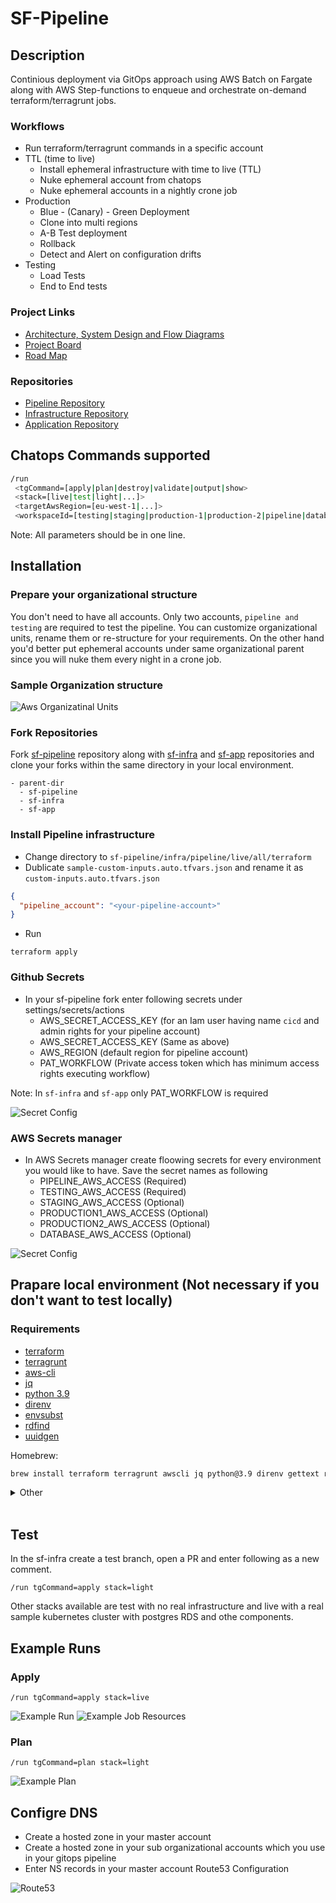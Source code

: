 # SF-Pipeline

## Description

Continious deployment via GitOps approach using AWS Batch on Fargate along with AWS Step-functions to enqueue and orchestrate on-demand terraform/terragrunt jobs. 

### Workflows

* Run terraform/terragrunt commands in a specific account
* TTL (time to live)
    * Install ephemeral infrastructure with time to live (TTL)
    * Nuke ephemeral account from chatops
    * Nuke ephemeral accounts in a nightly crone job
* Production
  * Blue - (Canary) - Green Deployment
  * Clone into multi regions
  * A-B Test deployment
  * Rollback
  * Detect and Alert on configuration drifts
* Testing
  * Load Tests
  * End to End tests
### Project Links

* [Architecture, System Design and Flow Diagrams](./docs/architecture/README.md)
* [Project Board](https://github.com/users/leiarenee/projects/1)
* [Road Map](https://github.com/leiarenee/sf-pipeline/milestones?direction=asc&sort=due_date)

### Repositories

* [Pipeline Repository](https://github.com/leiarenee/sf-pipeline)
* [Infrastructure Repository](https://github.com/leiarenee/sf-infra)
* [Application Repository](https://github.com/leiarenee/sf-app)

## Chatops Commands supported 

```bash
/run 
 <tgCommand=[apply|plan|destroy|validate|output|show> 
 <stack=[live|test|light|...]> 
 <targetAwsRegion=[eu-west-1|...]> 
 <workspaceId=[testing|staging|production-1|production-2|pipeline|database]>
```

Note: All parameters should be in one line.

## Installation

### Prepare your organizational structure

You don't need to have all accounts. Only two accounts, `pipeline and testing` are required to test the pipeline. You can customize organizational units, rename them or re-structure for your requirements. On the other hand you'd better put ephemeral accounts under same organizational parent since you will nuke them every night in a crone job.

### Sample Organization structure

![Aws Organizatinal Units](./docs/images/aws-organizational-unit.jpg)

### Fork Repositories

Fork [sf-pipeline](https://github.com/leiarenee/sf-pipeline) repository along with [sf-infra](https://github.com/leiarenee/sf-infra) and [sf-app](https://github.com/leiarenee/sf-app) repositories and clone your forks  within the same directory in your local environment.

```tree
- parent-dir
  - sf-pipeline
  - sf-infra
  - sf-app
```

### Install Pipeline infrastructure

* Change directory to `sf-pipeline/infra/pipeline/live/all/terraform`
* Dublicate  `sample-custom-inputs.auto.tfvars.json` and rename it as `custom-inputs.auto.tfvars.json` 
```json
{
  "pipeline_account": "<your-pipeline-account>"
}
```
* Run
```hcl
terraform apply
```

### Github Secrets

* In your sf-pipeline fork enter following secrets under settings/secrets/actions
  * AWS_SECRET_ACCESS_KEY (for an Iam user having name `cicd` and admin rights for your pipeline account)
  * AWS_SECRET_ACCESS_KEY (Same as above)
  * AWS_REGION (default region for pipeline account)
  * PAT_WORKFLOW (Private access token which has minimum access rights executing workflow)

Note: In `sf-infra` and `sf-app` only PAT_WORKFLOW is required

![Secret Config](./docs/images/github-secrets.jpeg)

### AWS Secrets manager

* In AWS Secrets manager create floowing secrets for every environment you would like to have. Save the secret names as following
  * PIPELINE_AWS_ACCESS (Required)
  * TESTING_AWS_ACCESS (Required)
  * STAGING_AWS_ACCESS (Optional)
  * PRODUCTION1_AWS_ACCESS (Optional)
  * PRODUCTION2_AWS_ACCESS (Optional)
  * DATABASE_AWS_ACCESS (Optional)

![Secret Config](./docs/images/secret-config.jpg)

## Prapare local environment (Not necessary if you don't want to test locally)

### Requirements

- [terraform](https://learn.hashicorp.com/tutorials/terraform/install-cli)
- [terragrunt](https://terragrunt.gruntwork.io/docs/getting-started/install/)
- [aws-cli](https://docs.aws.amazon.com/cli/latest/userguide/getting-started-install.html)
- [jq](https://stedolan.github.io/jq/download/)
- [python 3.9](https://www.python.org/downloads/)
- [direnv](https://direnv.net/docs/installation.html)
- [envsubst](https://www.gnu.org/software/gettext/manual/html_node/envsubst-Invocation.html)
- [rdfind](https://rdfind.pauldreik.se/)
- [uuidgen](https://man7.org/linux/man-pages/man1/uuidgen.1.html)

Homebrew:
```sh
brew install terraform terragrunt awscli jq python@3.9 direnv gettext rdfind
```

<details>
<summary> Other</summary>

### Linux (and WSL)
```sh
# jq, direnv and python are available in standard package libraries
sudo apt-get install jq direnv python3 aws-cli gettext uuid-runtime

# For terraform you can either add the hashicorp repo:
curl -fsSL https://apt.releases.hashicorp.com/gpg | sudo apt-key add -
sudo apt-add-repository "deb [arch=amd64] https://apt.releases.hashicorp.com $(lsb_release -cs) main"
sudo apt-get update && sudo apt-get install terraform

#..or manually download the binary and place it somewhere (similar to process below)


# For terragrunt you need to manually download it to an appropriate folder and set as executable
# https://terragrunt.gruntwork.io/docs/getting-started/install/#download-from-releases-page
pushd /tmp/
wget https://github.com/gruntwork-io/terragrunt/releases/download/v0.36.3/terragrunt_linux_amd64
mv terragrunt_linux_amd64 ~/.local/bin/terragrunt # move to a folder that's in our $PATH
chmod +x ~/.local/bin/terragrunt # Make executable
popd
```

### Debugging installation problems

### `envsubst : command not found` 

You'll need to install `envsubst`. For Debian-like systems it is part ofthe `gettext-base` package
```sh
apt-get install gettext-base
```

</details>

<br>

## Test

In the sf-infra create a test branch, open a PR and enter following as a new comment.
```
/run tgCommand=apply stack=light
```

Other stacks available are test with no real infrastructure and live with a real sample kubernetes cluster with postgres RDS and othe components.

## Example Runs
### Apply

```
/run tgCommand=apply stack=live
```

![Example Run](./docs/images/dispatch.jpeg)
![Example Job Resources](./docs/images/dispatch-job-resources.jpeg)

### Plan
```
/run tgCommand=plan stack=light
```
![Example Plan](./docs/images/sfpipeline-plan.jpeg)

## Configre DNS

* Create a hosted zone in your master account
* Create a hosted zone in your sub organizational accounts which you use in your gitops pipeline
* Enter NS records in your master account Route53 Configuration

![Route53](/docs/images/master-route53.jpeg)


